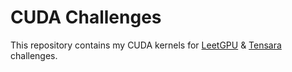 # CUDA Challenges

This repository contains my CUDA kernels for [LeetGPU](https://leetgpu.com/) & [Tensara](https://tensara.org/) challenges.